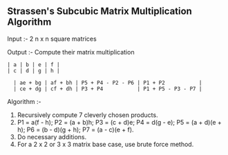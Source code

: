 ## Strassen's Subcubic Matrix Multiplication Algorithm

Input :- 2 n x n square matrices

Output :- Compute their matrix multiplication

    | a | b | e | f |
    | c | d | g | h |
	
	  | ae + bg | af + bh | P5 + P4 - P2 - P6 | P1 + P2           |
      | ce + dg | cf + dh | P3 + P4           | P1 + P5 - P3 - P7 |

Algorithm :- 

1. Recursively compute 7 cleverly chosen products.
2. P1 = a(f - h); P2 = (a + b)h; P3 = (c + d)e; P4 = d(g - e); P5 = (a + d)(e + h); P6 = (b - d)(g + h); P7 = (a - c)(e + f).
3. Do necessary additions.
4. For a 2 x 2 or 3 x 3 matrix base case, use brute force method. 

